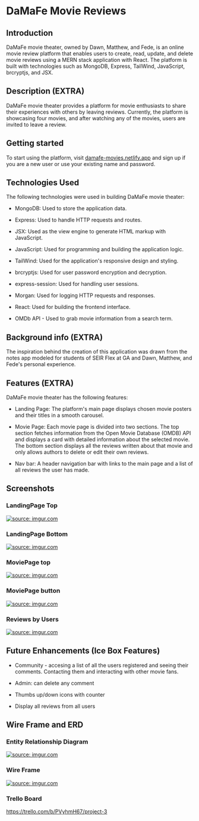 # DaMaFe Movie Reviews

## Introduction

DaMaFe movie theater, owned by Dawn, Matthew, and Fede, is an online movie review platform that enables users to create, read, update, and delete movie reviews using a MERN stack application with React. The platform is built with technologies such as MongoDB, Express, TailWind, JavaScript, brcryptjs, and JSX.

## Description (EXTRA)

DaMaFe movie theater provides a platform for movie enthusiasts to share their experiences with others by leaving reviews. Currently, the platform is showcasing four movies, and after watching any of the movies, users are invited to leave a review.

## Getting started

To start using the platform, visit [damafe-movies.netlify.app](https://damafe-movies.netlify.app/) and sign up if you are a new user or use your existing name and password.

## Technologies Used

The following technologies were used in building DaMaFe movie theater:

- MongoDB: Used to store the application data.

- Express: Used to handle HTTP requests and routes.

- JSX: Used as the view engine to generate HTML markup with JavaScript.

- JavaScript: Used for programming and building the application logic.

- TailWind: Used for the application's responsive design and styling.

- brcryptjs: Used for user password encryption and decryption.

- express-session: Used for handling user sessions.

- Morgan: Used for logging HTTP requests and responses.

- React: Used for building the frontend interface.

- OMDb API - Used to grab movie information from a search term.

## Background info (EXTRA)

The inspiration behind the creation of this application was drawn from the notes app modeled for students of SEIR Flex at GA and Dawn, Matthew, and Fede's personal experience.

## Features (EXTRA)

DaMaFe movie theater has the following features:

- Landing Page: The platform's main page displays chosen movie posters and their titles in a smooth carousel.

- Movie Page: Each movie page is divided into two sections. The top section fetches information from the Open Movie Database (OMDB) API and displays a card with detailed information about the selected movie. The bottom section displays all the reviews written about that movie and only allows authors to delete or edit their own reviews.

- Nav bar: A header navigation bar with links to the main page and a list of all reviews the user has made.

## Screenshots

### LandingPage Top

<a  href="https://imgur.com/QwXfOhY"><img  src="https://imgur.com/QwXfOhY.png"  title="source: imgur.com"  /></a>

### LandingPage Bottom

<a  href="https://imgur.com/u2aexP4"><img  src="https://imgur.com/u2aexP4.png"  title="source: imgur.com"  /></a>

### MoviePage top

<a  href="https://imgur.com/l4UFAlr"><img  src="https://imgur.com/l4UFAlr.png"  title="source: imgur.com"  /></a>

### MoviePage button

<a  href="https://imgur.com/gobJUyZ"><img  src="https://imgur.com/gobJUyZ.png"  title="source: imgur.com"  /></a>

### Reviews by Users

<a  href="https://imgur.com/v6DpLMD"><img  src="https://imgur.com/v6DpLMD.png"  title="source: imgur.com"  /></a>

## Future Enhancements (Ice Box Features)

- Community - accesing a list of all the users registered and seeing their comments. Contacting them and interacting with other movie fans.

- Admin: can delete any comment

- Thumbs up/down icons with counter

- Display all reviews from all users

## Wire Frame and ERD

### Entity Relationship Diagram

<a  href="https://imgur.com/Y3mLfBq"><img  src="https://imgur.com/Y3mLfBq.png"  title="source: imgur.com"  /></a>

### Wire Frame

<a href="  
https://imgur.com/fw3vumB"><img src="  
https://imgur.com/fw3vumB.png" title="source: imgur.com" /></a>

### Trello Board

https://trello.com/b/PVyhmH67/project-3
